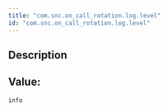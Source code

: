 ```yaml
---
title: "com.snc.on_call_rotation.log.level"
id: "com.snc.on_call_rotation.log.level"
---
```

## Description



## Value: 
```
info
```